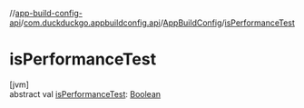 //[app-build-config-api](../../../index.md)/[com.duckduckgo.appbuildconfig.api](../index.md)/[AppBuildConfig](index.md)/[isPerformanceTest](is-performance-test.md)

# isPerformanceTest

[jvm]\
abstract val [isPerformanceTest](is-performance-test.md): [Boolean](https://kotlinlang.org/api/latest/jvm/stdlib/kotlin/-boolean/index.html)
